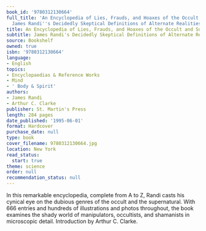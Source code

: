 ```yaml
---
book_id: '9780312130664'
full_title: 'An Encyclopedia of Lies, Frauds, and Hoaxes of the Occult and Supernatural:
  James Randi''s Decidedly Skeptical Definitions of Alternate Realities'
title: An Encyclopedia of Lies, Frauds, and Hoaxes of the Occult and Supernatural
subtitle: James Randi's Decidedly Skeptical Definitions of Alternate Realities
source: Bookshelf
owned: true
isbn: '9780312130664'
language:
- English
topics:
- Encyclopaedias & Reference Works
- Mind
- ' Body & Spirit'
authors:
- James Randi
- Arthur C. Clarke
publisher: St. Martin's Press
length: 284 pages
date_published: '1995-06-01'
format: Hardcover
purchase_date: null
type: book
cover_filename: 9780312130664.jpg
location: New York
read_status:
  start: true
theme: science
order: null
recommendation_status: null
---
```

In this remarkable encyclopedia, complete from A to Z, Randi casts his cynical eye on the dubious genres of the occult and the supernatural. With 666 entries and hundreds of illustrations and photos throughout, the book examines the shady world of manipulators, occultists, and shamanists in microscopic detail. Introduction by Arthur C. Clarke.

